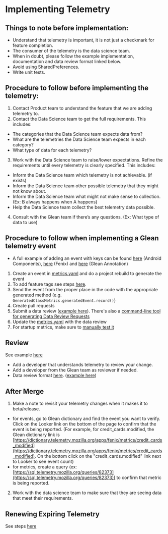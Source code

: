 # Implementing Telemetry

## Things to note before implementation:
* Understand that telemetry is important, it is not just a checkmark for feature completion.
* The consumer of the telemetry is the data science team.
* When in doubt, please follow the example implementation, documentation and data review format linked below.
* Avoid using SharedPreferences.
* Write unit tests.

## Procedure to follow before implementing the telemetry:
1. Contact Product team to understand the feature that we are adding telemetry to.
2. Contact the Data Science team to get the full requirements.  This includes:
* The categories that the Data Science team expects data from?
* What are the telemetries the Data Science team expects in each category?
* What type of data for each telemetry?
3. Work with the Data Science team to raise/lower expectations.  Refine the requirements until every telemetry is clearly specified.  This includes:
* Inform the Data Science team which telemetry is not achievable. (if exists)
* Inform the Data Science team other possible telemetry that they might not know about.
* Inform the Data Science team what might not make sense to collection.  (Ex: B always happens when A happens)
* Help the Data Science team collect the best telemetry data possible.
4. Consult with the Glean team if there’s any questions. (Ex: What type of data to use)

## Procedure to follow when implementing a Glean telemetry event
* A full example of adding an event with keys can be found [here](https://github.com/mozilla-mobile/android-components/pull/10837) (Android Components), [here](https://github.com/mozilla-mobile/fenix/pull/20909) (Fenix) and [here](https://github.com/mozilla/glean-annotations/pull/77) (Glean Annotation)
1. Create an event in [metrics.yaml](https://github.com/mozilla-mobile/fenix/blob/master/app/metrics.yaml) and do a project rebuild to generate the event
2. To add feature tags see steps [here](https://github.com/mozilla-mobile/fenix/wiki/Metric-Feature-Tags).
3. Send the event from the proper place in the code with the appropriate generated method (e.g. `GeneratedClassMetrics.generatedEvent.record()`)
4. Create pull requests
5. Submit a data review ([example here](https://github.com/mozilla-mobile/fenix/pull/20909#issuecomment-902119039)).  There's also a [command-line tool for generating Data Review Requests](https://chuttenblog.wordpress.com/2021/09/07/this-week-in-glean-data-reviews-are-important-glean-parser-makes-them-easy/)
6. Update the [metrics.yaml](https://github.com/mozilla-mobile/fenix/blob/master/app/metrics.yaml) with the data review
7. For startup metrics, make sure to [manually test it](https://github.com/mozilla-mobile/fenix/wiki/Test-telemetry-pings)

## Review
See example [here](https://github.com/mozilla-mobile/fenix/pull/20909)
* Add a developer that understands telemetry to review your change.
* Add a developer from the Glean team as reviewer if needed.
* Data review format [here](https://github.com/mozilla/data-review/blob/main/request.md). ([example here](https://github.com/mozilla-mobile/fenix/pull/20909#issuecomment-902119039))

## After Merge
1. Make a note to revisit your telemetry changes when it makes it to beta/release.
* for events, go to Glean dictionary and find the event you want to verify.  Click on the Looker link on the bottom of the page to confirm that the event is being reported.  (For example, for credit_cards.modified, the Glean dictionary link is [https://dictionary.telemetry.mozilla.org/apps/fenix/metrics/credit_cards_modified](https://dictionary.telemetry.mozilla.org/apps/fenix/metrics/credit_cards_modified).  On the bottom click on the "credit_cards.modified" link next to Looker to see event count)
* for metrics, create a query (ex: [https://sql.telemetry.mozilla.org/queries/82373](https://sql.telemetry.mozilla.org/queries/82373)) to confirm that metric is being reported.
2. Work with the data science team to make sure that they are seeing data that meet their requirements.

## Renewing Expiring Telemetry
See steps [here](https://github.com/mozilla-mobile/fenix/wiki/Creating-a-release-branch#renew-telemetry)
